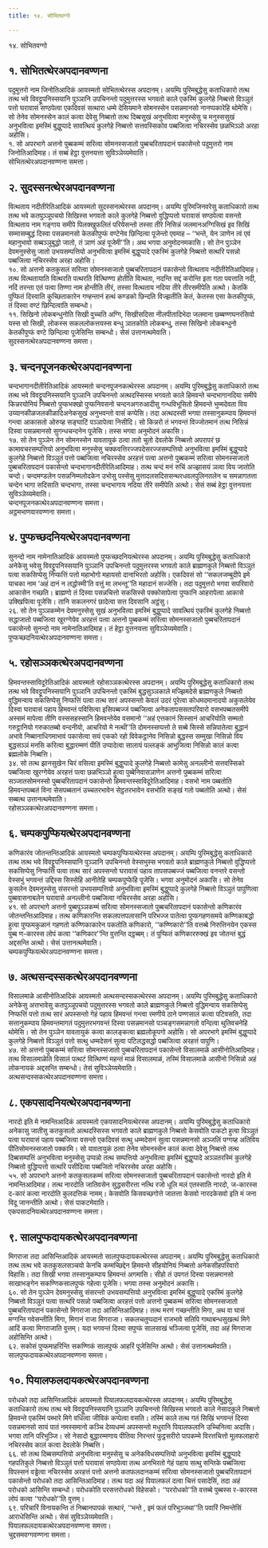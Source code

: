 ```yaml
---
title: १४. सोभितवग्गो

---
```

१४. सोभितवग्गो  


## १. सोभितत्थेरअपदानवण्णना

पदुमुत्तरो नाम जिनोतिआदिकं आयस्मतो सोभितत्थेरस्स अपदानम्। अयम्पि पुरिमबुद्धेसु कताधिकारो तत्थ तत्थ भवे विवट्टूपनिस्सयानि पुञ्ञानि उपचिनन्तो पदुमुत्तरस्स भगवतो काले एकस्मिं कुलगेहे निब्बत्तो विञ्ञुतं पत्तो घरावासं सण्ठपेत्वा एकदिवसं सत्थारा धम्मे देसियमाने सोमनस्सेन पसन्नमानसो नानप्पकारेहि थोमेसि। सो तेनेव सोमनस्सेन कालं कत्वा देवेसु निब्बत्तो तत्थ दिब्बसुखं अनुभवित्वा मनुस्सेसु च मनुस्ससुखं अनुभवित्वा इमस्मिं बुद्धुप्पादे सावत्थियं कुलगेहे निब्बत्तो सत्तवस्सिकोव पब्बजित्वा नचिरस्सेव छळभिञ्ञो अरहा अहोसि।  
१. सो अपरभागे अत्तनो पुब्बकम्मं सरित्वा सोमनस्सजातो पुब्बचरितापदानं पकासेन्तो पदुमुत्तरो नाम जिनोतिआदिमाह। तं सब्बं हेट्ठा वुत्तनयत्ता सुविञ्ञेय्यमेवाति।  
सोभितत्थेरअपदानवण्णना समत्ता।  


## २. सुदस्सनत्थेरअपदानवण्णना

वित्थताय नदीतीरेतिआदिकं आयस्मतो सुदस्सनत्थेरस्स अपदानम्। अयम्पि पुरिमजिनवरेसु कताधिकारो तत्थ तत्थ भवे कतपुञ्ञूपचयो सिखिस्स भगवतो काले कुलगेहे निब्बत्तो वुद्धिप्पत्तो घरावासं सण्ठपेत्वा वसन्तो वित्थताय नाम गङ्गाय समीपे पिलक्खुफलितं परियेसन्तो तस्सा तीरे निसिन्नं जलमानअग्गिसिखं इव सिखिं सम्मासम्बुद्धं दिस्वा पसन्नमानसो केतकीपुप्फं वण्टेनेव छिन्दित्वा पूजेन्तो एवमाह – ‘‘भन्ते, येन ञाणेन त्वं एवं महानुभावो सब्बञ्ञुबुद्धो जातो, तं ञाणं अहं पूजेमी’’ति। अथ भगवा अनुमोदनमकासि। सो तेन पुञ्ञेन देवमनुस्सेसु जातो उभयसम्पत्तियो अनुभवित्वा इमस्मिं बुद्धुप्पादे एकस्मिं कुलगेहे निब्बत्तो सत्थरि पसन्नो पब्बजित्वा नचिरस्सेव अरहा अहोसि।  
१०. सो अत्तनो कतकुसलं सरित्वा सोमनस्सजातो पुब्बचरितापदानं पकासेन्तो वित्थताय नदीतीरेतिआदिमाह। तत्थ वित्थतायाति वित्थरति पत्थरति वित्थिण्णा होतीति वित्थता, नदन्ति सद्दं करोन्ति इता गता पवत्ताति नदी, नदिं तरन्ता एतं पत्वा तिण्णा नाम होन्तीति तीरं, तस्सा वित्थताय नदिया तीरे तीरसमीपेति अत्थो। केतकिं पुप्फितं दिस्वाति कुच्छिताकारेन गण्हन्तानं हत्थं कण्डको छिन्दति विज्झतीति केतं, केतस्स एसा केतकीपुप्फं, तं दिस्वा वण्टं छिन्दित्वाति सम्बन्धो।  
११. सिखिनो लोकबन्धुनोति सिखी वुच्चति अग्गि, सिखीसदिसा नीलपीतादिभेदा जलमाना छब्बण्णघनरंसियो यस्स सो सिखी, लोकस्स सकललोकत्तयस्स बन्धु ञातकोति लोकबन्धु, तस्स सिखिनो लोकबन्धुनो केतकीपुप्फं वण्टे छिन्दित्वा पूजेसिन्ति सम्बन्धो। सेसं उत्तानत्थमेवाति।  
सुदस्सनत्थेरअपदानवण्णना समत्ता।  


## ३. चन्दनपूजनकत्थेरअपदानवण्णना

चन्दभागानदीतीरेतिआदिकं आयस्मतो चन्दनपूजनकत्थेरस्स अपदानम्। अयम्पि पुरिमबुद्धेसु कताधिकारो तत्थ तत्थ भवे विवट्टूपनिस्सयानि पुञ्ञानि उपचिनन्तो अत्थदस्सिस्स भगवतो काले हिमवन्ते चन्दभागानदिया समीपे किन्नरयोनियं निब्बत्तो पुप्फभक्खो पुप्फनिवसनो चन्दनअगरुआदीसु गन्धविभूसितो हिमवन्ते भुम्मदेवता विय उय्यानकीळजलकीळादिअनेकसुखं अनुभवन्तो वासं कप्पेसि। तदा अत्थदस्सी भगवा तस्सानुकम्पाय हिमवन्तं गन्त्वा आकासतो ओरुय्ह सङ्घाटिं पञ्ञापेत्वा निसीदि। सो किन्नरो तं भगवन्तं विज्जोतमानं तत्थ निसिन्नं दिस्वा पसन्नमानसो सुगन्धचन्दनेन पूजेसि। तस्स भगवा अनुमोदनं अकासि।  
१७. सो तेन पुञ्ञेन तेन सोमनस्सेन यावतायुकं ठत्वा ततो चुतो देवलोके निब्बत्तो अपरापरं छ कामावचरसम्पत्तियो अनुभवित्वा मनुस्सेसु चक्कवत्तिरज्जपदेसरज्जसम्पत्तियो अनुभवित्वा इमस्मिं बुद्धुप्पादे कुलगेहे निब्बत्तो विञ्ञुतं पत्तो पब्बजित्वा नचिरस्सेव अरहत्तं पत्वा अत्तनो पुब्बकम्मं सरित्वा सोमनस्सजातो पुब्बचरितापदानं पकासेन्तो चन्दभागानदीतीरेतिआदिमाह। तत्थ चन्दं मनं रुचिं अज्झासयं ञत्वा विय जातोति चन्दो। चन्दमण्डलेन पसन्ननिम्मलोदकेन उभोसु पस्सेसु मुत्तादलसदिससन्थरधवलपुलिनतलेन च समन्नागतत्ता चन्देन भागा सदिसाति चन्दभागा, तस्सा चन्दभागाय नदिया तीरे समीपेति अत्थो। सेसं सब्बं हेट्ठा वुत्तनयत्ता सुविञ्ञेय्यमेवाति।  
चन्दनपूजनकत्थेरअपदानवण्णना समत्ता।  
अट्ठमभाणवारवण्णना समत्ता।  


## ४. पुप्फच्छदनियत्थेरअपदानवण्णना

सुनन्दो नाम नामेनातिआदिकं आयस्मतो पुप्फच्छदनियत्थेरस्स अपदानम्। अयम्पि पुरिमबुद्धेसु कताधिकारो अनेकेसु भवेसु विवट्टूपनिस्सयानि पुञ्ञानि उपचिनन्तो पदुमुत्तरस्स भगवतो काले ब्राह्मणकुले निब्बत्तो विञ्ञुतं पत्वा सकसिप्पेसु निप्फत्तिं पत्तो महाभोगो महायसो दानाभिरतो अहोसि। एकदिवसं सो ‘‘सकलजम्बुदीपे इमे याचका नाम ‘अहं दानं न लद्धोस्मी’ति वत्तुं मा लभन्तू’’ति महादानं सज्जेसि। तदा पदुमुत्तरो भगवा सपरिवारो आकासेन गच्छति। ब्राह्मणो तं दिस्वा पसन्नचित्तो सकसिस्से पक्कोसापेत्वा पुप्फानि आहरापेत्वा आकासे उक्खिपित्वा पूजेसि। तानि सकलनगरं छादेत्वा सत्त दिवसानि अट्ठंसु।  
२६. सो तेन पुञ्ञकम्मेन देवमनुस्सेसु सुखं अनुभवित्वा इमस्मिं बुद्धुप्पादे सावत्थियं एकस्मिं कुलगेहे निब्बत्तो सद्धाजातो पब्बजित्वा खुरग्गेयेव अरहत्तं पत्वा अत्तनो पुब्बकम्मं सरित्वा सोमनस्सजातो पुब्बचरितापदानं पकासेन्तो सुनन्दो नाम नामेनातिआदिमाह। तं हेट्ठा वुत्तनयत्ता सुविञ्ञेय्यमेवाति।  
पुप्फच्छदनियत्थेरअपदानवण्णना समत्ता।  


## ५. रहोसञ्ञकत्थेरअपदानवण्णना

हिमवन्तस्साविदूरेतिआदिकं आयस्मतो रहोसञ्ञकत्थेरस्स अपदानम्। अयम्पि पुरिमबुद्धेसु कताधिकारो तत्थ तत्थ भवे विवट्टूपनिस्सयानि पुञ्ञानि उपचिनन्तो एकस्मिं बुद्धसुञ्ञकाले मज्झिमदेसे ब्राह्मणकुले निब्बत्तो वुद्धिमन्वाय सकसिप्पेसु निप्फत्तिं पत्वा तत्थ सारं अपस्सन्तो केवलं उदरं पूरेत्वा कोधमदमानादयो अकुसलेयेव दिस्वा घरावासं पहाय हिमवन्तं पविसित्वा इसिपब्बज्जं पब्बजित्वा अनेकतापससतपरिवारो वसभपब्बतसमीपे अस्समं मापेत्वा तीणि वस्ससहस्सानि हिमवन्तेयेव वसमानो ‘‘अहं एत्तकानं सिस्सानं आचरियोति सम्मतो गरुट्ठानियो गरुकातब्बो वन्दनीयो, आचरियो मे नत्थी’’ति दोमनस्सप्पत्तो ते सब्बे सिस्से सन्निपातेत्वा बुद्धानं अभावे निब्बानाधिगमाभावं पकासेत्वा सयं एकको रहो विवेकट्ठानेव निसिन्नो बुद्धस्स सम्मुखा निसिन्नो विय बुद्धसञ्ञं मनसि करित्वा बुद्धारम्मणं पीतिं उप्पादेत्वा सालायं पल्लङ्कं आभुजित्वा निसिन्नो कालं कत्वा ब्रह्मलोके निब्बत्ति।  
३४. सो तत्थ झानसुखेन चिरं वसित्वा इमस्मिं बुद्धुप्पादे कुलगेहे निब्बत्तो कामेसु अनल्लीनो सत्तवस्सिको पब्बजित्वा खुरग्गेयेव अरहत्तं पत्वा छळभिञ्ञो हुत्वा पुब्बेनिवासञाणेन अत्तनो पुब्बकम्मं सरित्वा सञ्जातसोमनस्सो पुब्बचरितापदानं पकासेन्तो हिमवन्तस्साविदूरेतिआदिमाह। वसभो नाम पब्बतोति हिमवन्तपब्बतं विना सेसपब्बतानं उच्चतरभावेन सेट्ठतरभावेन वसभोति सङ्खं गतो पब्बतोति अत्थो। सेसं सब्बत्थ उत्तानत्थमेवाति।  
रहोसञ्ञकत्थेरअपदानवण्णना समत्ता।  


## ६. चम्पकपुप्फियत्थेरअपदानवण्णना

कणिकारंव जोतन्तन्तिआदिकं आयस्मतो चम्पकपुप्फियत्थेरस्स अपदानम्। अयम्पि पुरिमबुद्धेसु कताधिकारो तत्थ तत्थ भवे विवट्टूपनिस्सयानि पुञ्ञानि उपचिनन्तो वेस्सभुस्स भगवतो काले ब्राह्मणकुले निब्बत्तो वुद्धिप्पत्तो सकसिप्पेसु निप्फत्तिं पत्वा तत्थ सारं अपस्सन्तो घरावासं पहाय तापसपब्बज्जं पब्बजित्वा वनन्तरे वसन्तो वेस्सभुं भगवन्तं उद्दिस्स सिस्सेहि आनीतेहि चम्पकपुप्फेहि पूजेसि। भगवा अनुमोदनं अकासि। सो तेनेव कुसलेन देवमनुस्सेसु संसरन्तो उभयसम्पत्तियो अनुभवित्वा इमस्मिं बुद्धुप्पादे कुलगेहे निब्बत्तो विञ्ञुतं पापुणित्वा पुब्बवासनाबलेन घरावासे अनल्लीनो पब्बजित्वा नचिरस्सेव अरहा अहोसि।  
४१. सो अपरभागे अत्तनो पुब्बपुञ्ञकम्मं सरित्वा सोमनस्सजातो पुब्बचरितापदानं पकासेन्तो कणिकारंव जोतन्तन्तिआदिमाह। तत्थ कणिकारन्ति सकलपत्तपलासानि परिभज्ज पातेत्वा पुप्फगहणसमये कण्णिकाबद्धो हुत्वा पुप्फमकुळानं गहणतो कण्णिकाकारेन पकतोति कणिकारो, ‘‘कण्णिकारो’’ति वत्तब्बे निरुत्तिनयेन एकस्स पुब्ब ण-कारस्स लोपं कत्वा ‘‘कणिकार’’न्ति वुत्तन्ति दट्ठब्बम्। तं पुप्फितं कणिकाररुक्खं इव जोतन्तं बुद्धं अद्दसन्ति अत्थो। सेसं उत्तानत्थमेवाति।  
चम्पकपुप्फियत्थेरअपदानवण्णना समत्ता।  


## ७. अत्थसन्दस्सकत्थेरअपदानवण्णना

विसालमाळे आसीनोतिआदिकं आयस्मतो अत्थसन्दस्सकत्थेरस्स अपदानम्। अयम्पि पुरिमबुद्धेसु कताधिकारो अनेकेसु अत्तभावेसु कतपुञ्ञूपचयो पदुमुत्तरस्स भगवतो काले ब्राह्मणकुले निब्बत्तो वुद्धिमन्वाय सकसिप्पेसु निप्फत्तिं पत्तो तत्थ सारं अपस्सन्तो गेहं पहाय हिमवन्तं गन्त्वा रमणीये ठाने पण्णसालं कत्वा पटिवसति, तदा सत्तानुकम्पाय हिमवन्तमागतं पदुमुत्तरभगवन्तं दिस्वा पसन्नमानसो पञ्चङ्गसमन्नागतो वन्दित्वा थुतिवचनेहि थोमेसि। सो तेन पुञ्ञेन यावतायुकं कत्वा कालङ्कत्वा ब्रह्मलोकूपगो अहोसि। सो अपरभागे इमस्मिं बुद्धुप्पादे कुलगेहे निब्बत्तो विञ्ञुतं पत्तो सत्थु धम्मदेसनं सुत्वा पटिलद्धसद्धो पब्बजित्वा अरहत्तं पापुणि।  
४७. सो अत्तनो पुब्बकम्मं सरित्वा सोमनस्सजातो पुब्बचरितापदानं पकासेन्तो विसालमाळे आसीनोतिआदिमाह। तत्थ विसालमाळेति विसालं पत्थटं वित्थिण्णं महन्तं माळं विसालमाळं, तस्मिं विसालमाळे आसीनो निसिन्नो अहं लोकनायकं अद्दसन्ति सम्बन्धो। तेसं सुविञ्ञेय्यमेवाति।  
अत्थसन्दस्सकत्थेरअपदानवण्णना समत्ता।  


## ८. एकपसादनियत्थेरअपदानवण्णना

नारदो इति मे नामन्तिआदिकं आयस्मतो एकपसादनियत्थेरस्स अपदानम्। अयम्पि पुरिमबुद्धेसु कताधिकारो अनेकासु जातीसु कतकुसलो अत्थदस्सिस्स भगवतो काले ब्राह्मणकुले निब्बत्तो केसवोति पाकटो हुत्वा विञ्ञुतं पत्वा घरावासं पहाय पब्बजित्वा वसन्तो एकदिवसं सत्थु धम्मदेसनं सुत्वा पसन्नमानसो अञ्जलिं पग्गय्ह अतिविय पीतिसोमनस्सजातो पक्कामि। सो यावतायुकं ठत्वा तेनेव सोमनस्सेन कालं कत्वा देवेसु निब्बत्तो तत्थ दिब्बसम्पत्तिं अनुभवित्वा मनुस्सेसु उप्पन्नो तत्थ सम्पत्तियो अनुभवित्वा इमस्मिं बुद्धुप्पादे अञ्ञतरस्मिं कुलगेहे निब्बत्तो वुद्धिप्पत्तो सत्थरि पसीदित्वा पब्बजितो नचिरस्सेव अरहा अहोसि।  
५५. सो अपरभागे अत्तनो कतकुसलकम्मं सरित्वा सोमनस्सजातो पुब्बचरितापदानं पकासेन्तो नारदो इति मे नामन्तिआदिमाह। तत्थ नारदोति जातिवसेन सुद्धसरीरत्ता नत्थि रजो धूलि मलं एतस्साति नारदो, ज-कारस्स द-कारं कत्वा नारदोति कुलदत्तिकं नामम्। केसवोति किसवच्छगोत्ते जातत्ता केसवो नारदकेसवो इति मं जना विदू जानन्तीति अत्थो। सेसं पाकटमेवाति।  
एकपसादनियत्थेरअपदानवण्णना समत्ता।  


## ९. सालपुप्फदायकत्थेरअपदानवण्णना

मिगराजा तदा आसिन्तिआदिकं आयस्मतो सालपुप्फदायकत्थेरस्स अपदानम्। अयम्पि पुरिमबुद्धेसु कताधिकारो तत्थ तत्थ भवे कतकुसलसञ्चयो केनचि कम्मच्छिद्देन हिमवन्ते सीहयोनियं निब्बत्तो अनेकसीहपरिवारो विहासि। तदा सिखी भगवा तस्सानुकम्पाय हिमवन्तं अगमासि। सीहो तं उपगतं दिस्वा पसन्नमानसो साखाभङ्गेन सकण्णिकसालपुप्फं गहेत्वा पूजेसि। भगवा तस्स अनुमोदनं अकासि।  
६०. सो तेन पुञ्ञेन देवमनुस्सेसु संसरन्तो उभयसम्पत्तियो अनुभवित्वा इमस्मिं बुद्धुप्पादे एकस्मिं कुलगेहे निब्बत्तो विञ्ञुतं पत्वा सत्थरि पसन्नो पब्बजित्वा अरहत्तं पत्तो अत्तनो पुब्बकम्मं सरित्वा सोमनस्सजातो पुब्बचरितापदानं पकासेन्तो मिगराजा तदा आसिन्तिआदिमाह। तत्थ मरणं गच्छन्तीति मिगा, अथ वा घासं मग्गन्ति गवेसन्तीति मिगा, मिगानं राजा मिगराजा। सकलचतुप्पदानं राजभावे सतिपि गाथाबन्धसुखत्थं मिगे आदिं कत्वा मिगराजाति वुत्तम्। यदा भगवन्तं दिस्वा सपुप्फं सालसाखं भञ्जित्वा पूजेसिं, तदा अहं मिगराजा अहोसिन्ति अत्थो।  
६२. सकोसं पुप्फमाहरिन्ति सकण्णिकं सालपुप्फं आहरिं पूजेसिन्ति अत्थो। सेसं उत्तानत्थमेवाति।  
सालपुप्फदायकत्थेरअपदानवण्णना समत्ता।  


## १०. पियालफलदायकत्थेरअपदानवण्णना

परोधको तदा आसिन्तिआदिकं आयस्मतो पियालफलदायकत्थेरस्स अपदानम्। अयम्पि पुरिमबुद्धेसु कताधिकारो तत्थ तत्थ भवे विवट्टूपनिस्सयानि पुञ्ञानि उपचिनन्तो सिखिस्स भगवतो काले नेसादकुले निब्बत्तो हिमवन्ते एकस्मिं पब्भारे मिगे वधित्वा जीविकं कप्पेत्वा वसति। तस्मिं काले तत्थ गतं सिखिं भगवन्तं दिस्वा पसन्नमानसो सायं पातं नमस्समानो कञ्चि देय्यधम्मं अपस्सन्तो मधुरानि पियालफलानि उच्चिनित्वा अदासि। भगवा तानि परिभुञ्जि। सो नेसादो बुद्धारम्मणाय पीतिया निरन्तरं फुट्ठसरीरो पापकम्मे विरत्तचित्तो मूलफलाहारो नचिरस्सेव कालं कत्वा देवलोके निब्बत्ति।  
६६. सो तत्थ दिब्बसम्पत्तियो अनुभवित्वा मनुस्सेसु च अनेकविधसम्पत्तियो अनुभवित्वा इमस्मिं बुद्धुप्पादे गहपतिकुले निब्बत्तो विञ्ञुतं पत्तो घरावासं सण्ठपेत्वा तत्थ अनभिरतो गेहं पहाय सत्थु सन्तिके पब्बजित्वा विपस्सनं वड्ढेत्वा नचिरस्सेव अरहत्तं पत्तो अत्तनो कतफलदानकम्मं सरित्वा सोमनस्सजातो पुब्बचरितापदानं पकासेन्तो परोधको तदा आसिन्तिआदिमाह। तत्थ यदा अहं पियालफलं दत्वा चित्तं पसादेसिं, तदा अहं परोधको आसिन्ति सम्बन्धो। परोधकोति परसत्तरोधको विहेसको। ‘‘पररोधको’’ति वत्तब्बे पुब्बस्स र-कारस्स लोपं कत्वा ‘‘परोधको’’ति वुत्तम्।  
६९. परिचारिं विनायकन्ति तं निब्बानपापकं सत्थारं, ‘‘भन्ते , इमं फलं परिभुञ्जथा’’ति पवारिं निमन्तेसिं आराधेसिन्ति अत्थो। सेसं सुविञ्ञेय्यमेवाति।  
पियालफलदायकत्थेरअपदानवण्णना समत्ता।  
चुद्दसमवग्गवण्णना समत्ता।  